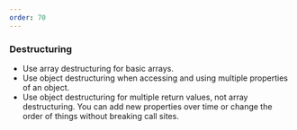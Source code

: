 ```yaml
---
order: 70
---
```


### Destructuring

* Use array destructuring for basic arrays.
* Use object destructuring when accessing and using multiple properties of an object.
* Use object destructuring for multiple return values, not array destructuring. You can add new properties over time or change the order of things without breaking call sites.